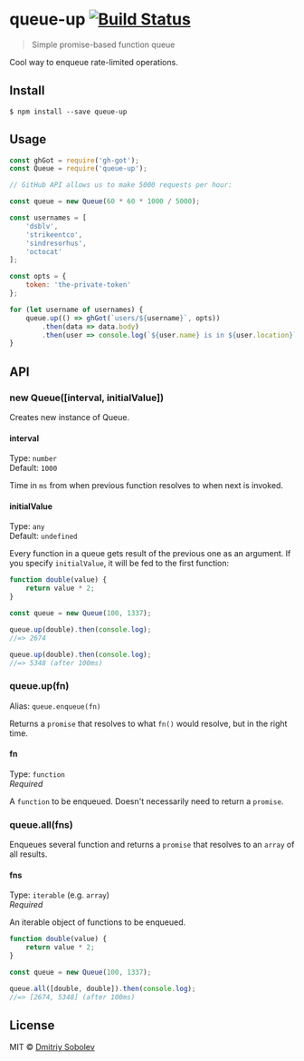 # queue-up [![Build Status](https://travis-ci.org/dsblv/queue-up.svg?branch=master)](https://travis-ci.org/dsblv/queue-up)

> Simple promise-based function queue

Cool way to enqueue rate-limited operations.


## Install

```
$ npm install --save queue-up
```


## Usage

```js
const ghGot = require('gh-got');
const Queue = require('queue-up');

// GitHub API allows us to make 5000 requests per hour:

const queue = new Queue(60 * 60 * 1000 / 5000);

const usernames = [
	'dsblv',
	'strikeentco',
	'sindresorhus',
	'octocat'
];

const opts = {
	token: 'the-private-token'
};

for (let username of usernames) {
	queue.up(() => ghGot(`users/${username}`, opts))
		.then(data => data.body)
		.then(user => console.log(`${user.name} is in ${user.location}`));
}
```


## API

### new Queue([interval, initialValue])

Creates new instance of Queue.

#### interval

Type: `number`  
Default: `1000`

Time in `ms` from when previous function resolves to when next is invoked.

#### initialValue

Type: `any`  
Default: `undefined`

Every function in a queue gets result of the previous one as an argument. If you specify `initialValue`, it will be fed to the first function:

```js
function double(value) {
	return value * 2;
}

const queue = new Queue(100, 1337);

queue.up(double).then(console.log);
//=> 2674

queue.up(double).then(console.log);
//=> 5348 (after 100ms)
```


### queue.up(fn)

Alias: `queue.enqueue(fn)`

Returns a `promise` that resolves to what `fn()` would resolve, but in the right time.

#### fn

Type: `function`  
*Required*

A `function` to be enqueued. Doesn't necessarily need to return a `promise`.


### queue.all(fns)

Enqueues several function and returns a `promise` that resolves to an `array` of all results.

#### fns

Type: `iterable` (e.g. `array`)  
*Required*

An iterable object of functions to be enqueued.

```js
function double(value) {
	return value * 2;
}

const queue = new Queue(100, 1337);

queue.all([double, double]).then(console.log);
//=> [2674, 5348] (after 100ms)
```

## License

MIT © [Dmitriy Sobolev](https://github.com/dsblv)
